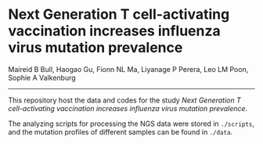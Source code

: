 # Next Generation T cell-activating vaccination increases influenza virus mutation prevalence
Maireid B Bull, Haogao Gu, Fionn NL Ma, Liyanage P Perera, Leo LM Poon, Sophie A Valkenburg

---

This repository host the data and codes for the study *Next Generation T cell-activating vaccination increases influenza virus mutation prevalence*.

The analyzing scripts for processing the NGS data were stored in `./scripts`, and the mutation profiles of different samples can be found in `./data`.

